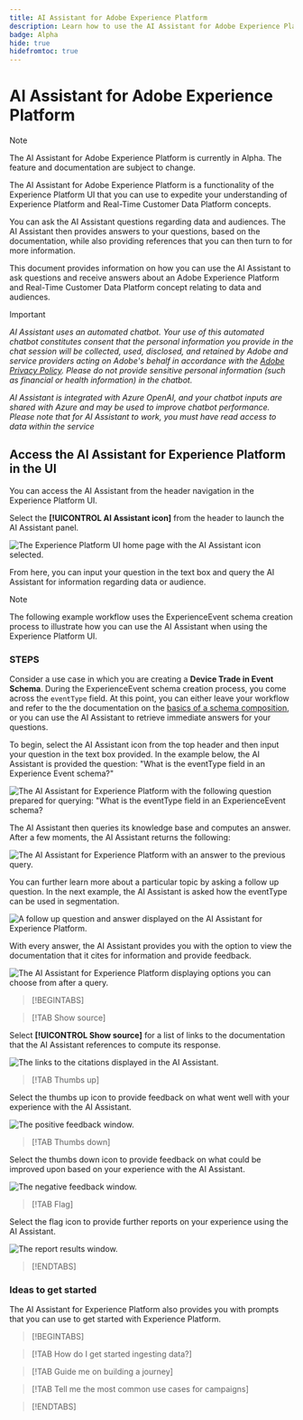 ```yaml
---
title: AI Assistant for Adobe Experience Platform
description: Learn how to use the AI Assistant for Adobe Experience Platform.
badge: Alpha
hide: true
hidefromtoc: true
---
```

# AI Assistant for Adobe Experience Platform

>[!NOTE]
>
>The AI Assistant for Adobe Experience Platform is currently in Alpha. The feature and documentation are subject to change.

The AI Assistant for Adobe Experience Platform is a functionality of the Experience Platform UI that you can use to expedite your understanding of Experience Platform and Real-Time Customer Data Platform concepts.

You can ask the AI Assistant questions regarding data and audiences. The AI Assistant then provides answers to your questions, based on the documentation, while also providing references that you can then turn to for more information.

This document provides information on how you can use the AI Assistant to ask questions and receive answers about an Adobe Experience Platform and Real-Time Customer Data Platform concept relating to data and audiences.

>[!IMPORTANT]
>
>*AI Assistant uses an automated chatbot. Your use of this automated chatbot constitutes consent that the personal information you provide in the chat session will be collected, used, disclosed, and retained by Adobe and service providers acting on Adobe's behalf in accordance with the [Adobe Privacy Policy](https://www.adobe.com/privacy/policy.html). Please do not provide sensitive personal information (such as financial or health information) in the chatbot.*
>
>*AI Assistant is integrated with Azure OpenAI, and your chatbot inputs are shared with Azure and may be used to improve chatbot performance. Please note that for AI Assistant to work, you must have read access to data within the service*

## Access the AI Assistant for Experience Platform in the UI

You can access the AI Assistant from the header navigation in the Experience Platform UI.

Select the **[!UICONTROL AI Assistant icon]** from the header to launch the AI Assistant panel.

![The Experience Platform UI home page with the AI Assistant icon selected.](./images/ai-assistant/ai-assistant.png)

From here, you can input your question in the text box and query the AI Assistant for information regarding data or audience.

>[!NOTE]
>
>The following example workflow uses the ExperienceEvent schema creation process to illustrate how you can use the AI Assistant when using the Experience Platform UI.

### STEPS

Consider a use case in which you are creating a **Device Trade in Event Schema**. During the ExperienceEvent schema creation process, you come across the `eventType` field. At this point, you can either leave your workflow and refer to the the documentation on the [basics of a schema composition](../xdm/schema/composition.md), or you can use the AI Assistant to retrieve immediate answers for your questions. 

To begin, select the AI Assistant icon from the top header and then input your question in the text box provided. In the example below, the AI Assistant is provided the question: "What is the eventType field in an Experience Event schema?"

![The AI Assistant for Experience Platform with the following question prepared for querying: "What is the eventType field in an ExperienceEvent schema?](./images/ai-assistant/question.png)

The AI Assistant then queries its knowledge base and computes an answer. After a few moments, the AI Assistant returns the following:

![The AI Assistant for Experience Platform with an answer to the previous query.](./images/ai-assistant/answer.png)

You can further learn more about a particular topic by asking a follow up question. In the next example, the AI Assistant is asked how the eventType can be used in segmentation.

![A follow up question and answer displayed on the AI Assistant for Experience Platform.](./images/ai-assistant/follow-up-question.png)

With every answer, the AI Assistant provides you with the option to view the documentation that it cites for information and provide feedback.

![The AI Assistant for Experience Platform displaying options you can choose from after a query.](./images/ai-assistant/options.png)

>[!BEGINTABS]

>[!TAB Show source]

Select **[!UICONTROL Show source]** for a list of links to the documentation that the AI Assistant references to compute its response.

![The links to the citations displayed in the AI Assistant.](./images/ai-assistant/citations.png)

>[!TAB Thumbs up]

Select the thumbs up icon to provide feedback on what went well with your experience with the AI Assistant.

![The positive feedback window.](./images/ai-assistant/positive-feedback.png)

>[!TAB Thumbs down]

Select the thumbs down icon to provide feedback on what could be improved upon based on your experience with the AI Assistant.

![The negative feedback window.](./images/ai-assistant/negative-feedback.png)

>[!TAB Flag]

Select the flag icon to provide further reports on your experience using the AI Assistant.

![The report results window.](./images/ai-assistant/report-results.png)

>[!ENDTABS]

### Ideas to get started

The AI Assistant for Experience Platform also provides you with prompts that you can use to get started with Experience Platform.

>[!BEGINTABS]

>[!TAB How do I get started ingesting data?]

>[!TAB Guide me on building a journey]

>[!TAB Tell me the most common use cases for campaigns]

>[!ENDTABS]